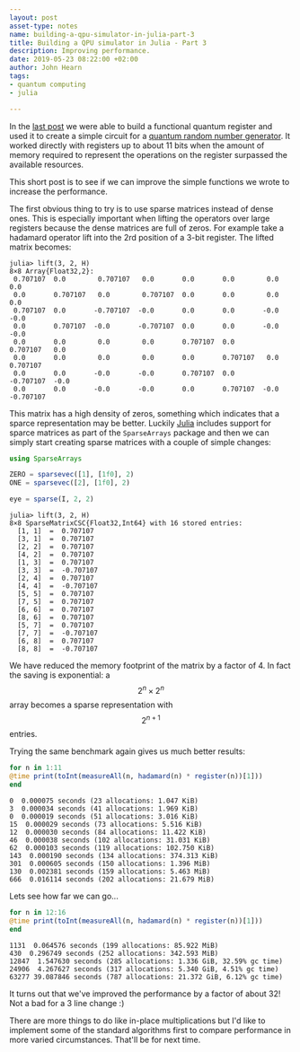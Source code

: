 ```yaml
---
layout: post
asset-type: notes
name: building-a-qpu-simulator-in-julia-part-3
title: Building a QPU simulator in Julia - Part 3
description: Improving performance.
date: 2019-05-23 08:22:00 +02:00
author: John Hearn
tags:
- quantum computing
- julia

---
```


In the [last post] we were able to build a functional quantum register and used it to create a simple circuit for a [quantum random number generator](quantum-random-number-generator). It worked directly with registers up to about 11 bits when the amount of memory required to represent the operations on the register surpassed the available resources.

This short post is to see if we can improve the simple functions we wrote to increase the performance.

The first obvious thing to try is to use sparse matrices instead of dense ones. This is especially important when lifting the operators over large registers because the dense matrices are full of zeros. For example take a hadamard operator lift into the 2rd position of a 3-bit register. The lifted matrix becomes:

```console
julia> lift(3, 2, H)
8×8 Array{Float32,2}:
 0.707107  0.0        0.707107   0.0       0.0       0.0        0.0        0.0     
 0.0       0.707107   0.0        0.707107  0.0       0.0        0.0        0.0     
 0.707107  0.0       -0.707107  -0.0       0.0       0.0       -0.0       -0.0     
 0.0       0.707107  -0.0       -0.707107  0.0       0.0       -0.0       -0.0     
 0.0       0.0        0.0        0.0       0.707107  0.0        0.707107   0.0     
 0.0       0.0        0.0        0.0       0.0       0.707107   0.0        0.707107
 0.0       0.0       -0.0       -0.0       0.707107  0.0       -0.707107  -0.0     
 0.0       0.0       -0.0       -0.0       0.0       0.707107  -0.0       -0.707107
```

This matrix has a high density of zeros, something which indicates that a sparce representation may be better. Luckily [Julia] includes support for sparce matrices as part of the `SparseArrays` package and then we can simply start creating sparse matrices with a couple of simple changes:

```julia
using SparseArrays

ZERO = sparsevec([1], [1f0], 2)
ONE = sparsevec([2], [1f0], 2)

eye = sparse(I, 2, 2)
```

```console
julia> lift(3, 2, H)
8×8 SparseMatrixCSC{Float32,Int64} with 16 stored entries:
  [1, 1]  =  0.707107
  [3, 1]  =  0.707107
  [2, 2]  =  0.707107
  [4, 2]  =  0.707107
  [1, 3]  =  0.707107
  [3, 3]  =  -0.707107
  [2, 4]  =  0.707107
  [4, 4]  =  -0.707107
  [5, 5]  =  0.707107
  [7, 5]  =  0.707107
  [6, 6]  =  0.707107
  [8, 6]  =  0.707107
  [5, 7]  =  0.707107
  [7, 7]  =  -0.707107
  [6, 8]  =  0.707107
  [8, 8]  =  -0.707107
```

We have reduced the memory footprint of the matrix by a factor of 4. In fact the saving is exponential: a $$2^n \times 2^n$$ array becomes a sparse representation with $$2^{n+1}$$ entries. 

Trying the same benchmark again gives us much better results:

```julia
for n in 1:11
@time print(toInt(measureAll(n, hadamard(n) * register(n))[1]))
end
```
```console
0  0.000075 seconds (23 allocations: 1.047 KiB)
3  0.000034 seconds (41 allocations: 1.969 KiB)
0  0.000019 seconds (51 allocations: 3.016 KiB)
15  0.000029 seconds (73 allocations: 5.516 KiB)
12  0.000030 seconds (84 allocations: 11.422 KiB)
46  0.000038 seconds (102 allocations: 31.031 KiB)
62  0.000103 seconds (119 allocations: 102.750 KiB)
143  0.000190 seconds (134 allocations: 374.313 KiB)
301  0.000605 seconds (150 allocations: 1.396 MiB)
130  0.002381 seconds (159 allocations: 5.463 MiB)
666  0.016114 seconds (202 allocations: 21.679 MiB)
```

Lets see how far we can go...

```julia
for n in 12:16
@time print(toInt(measureAll(n, hadamard(n) * register(n))[1]))
end
```
```console
1131  0.064576 seconds (199 allocations: 85.922 MiB)
430  0.296749 seconds (252 allocations: 342.593 MiB)
12847  1.547630 seconds (285 allocations: 1.336 GiB, 32.59% gc time)
24906  4.267627 seconds (317 allocations: 5.340 GiB, 4.51% gc time)
63277 39.087846 seconds (787 allocations: 21.372 GiB, 6.12% gc time)
```

It turns out that we've improved the performance by a factor of about 32! Not a bad for a 3 line change :)

There are more things to do like in-place multiplications but I'd like to implement some of the standard algorithms first to compare performance in more varied circumstances. That'll be for next time.


[before]: building-a-qpu-simulator-in-clojure-part-2
[last post]: building-a-qpu-simulator-in-julia-part-2
[Quko]: https://github.com/johnhearn/quko
[Julia]: https://julialang.org/
